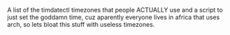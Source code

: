 A list of the timdatectl timezones that people ACTUALLY use and a script to just set the goddamn time, cuz aparently everyone lives in africa that uses arch, so lets bloat this stuff with useless timezones.
